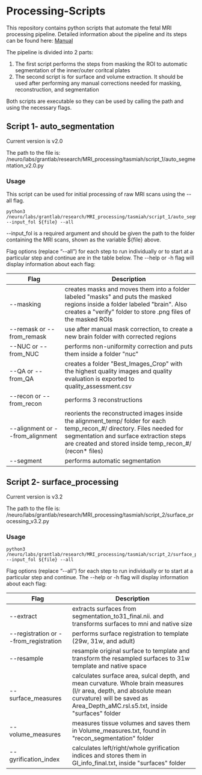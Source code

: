 # Processing-Scripts

This repository contains python scripts that automate the fetal MRI processing pipeline. Detailed information about the pipeline and its steps can be found here: [Manual](https://docs.google.com/document/d/1HlpgPguOVPi5-OvLSErXkho5lGzMlBmZahVWLOd30-M/edit?usp=sharing) 


The pipeline is divided into 2 parts: 

1) The first script performs the steps from masking the ROI to automatic segmentation of the inner/outer coritcal plates
2) The second script is for surface and volume extraction. It should be used after performing any manual corrections needed for masking, reconstruction, and segmentation

Both scripts are executable so they can be used by calling the path and using the necessary flags. 

## **Script 1- auto_segmentation**

Current version is  v2.0

The path to the file is:
/neuro/labs/grantlab/research/MRI_processing/tasmiah/script_1/auto_segmentation_v2.0.py

### **Usage**
This script can be used for initial processing of raw MRI scans using the --all flag.

``` 
python3 /neuro/labs/grantlab/research/MRI_processing/tasmiah/script_1/auto_segmentation_v2.0.py --input_fol ${file} --all 
```

--input_fol is a required argument and should be given the path to the folder containing the MRI scans, shown as the variable ${file} above. 

Flag options (replace “--all”) for each step to run individually or to start at a particular step and continue are in the table below.  The --help or -h flag will display information about each flag:

Flag         | Description
------------ | -------------
--masking | creates masks and moves them into a folder labeled "masks" and puts the masked regions inside a folder labeled "brain". Also creates a  "verify" folder to store .png files of the masked ROIs 
--remask or --from_remask| use after manual mask correction, to create a new brain folder with corrected regions
--NUC or --from_NUC | performs non-uniformity correction and puts them inside a folder "nuc"
--QA or --from_QA | creates a folder "Best_Images_Crop" with the highest quality images and quality evaluation is exported to quality_assessment.csv 
--recon or --from_recon |  performs 3 reconstructions
--alignment or --from_alignment | reorients the reconstructed images inside the alignment_temp/ folder for each temp_recon_#/ directory. Files needed for segmentation and surface extraction steps are created and stored inside temp_recon_#/ (recon* files)
--segment | performs automatic segmentation



## **Script 2- surface_processing**

Current version is  v3.2


The path to the file is:
/neuro/labs/grantlab/research/MRI_processing/tasmiah/script_2/surface_processing_v3.2.py

### **Usage**
``` 
python3 /neuro/labs/grantlab/research/MRI_processing/tasmiah/script_2/surface_processing_v3.2.py --input_fol ${file} --all 
```
Flag options (replace “--all”) for each step to run individually or to start at a particular step and continue. The --help or -h flag will display information about each flag:

Flag         | Description
------------ | -------------
--extract | extracts surfaces from segmentation_to31_final.nii. and transforms surfaces to mni and native size
--registration or --from_registration   | performs surface registration to template (29w, 31w, and adult)
--resample | resample original surface to template and transform the resampled surfaces to 31w template and native space
--surface_measures | calculates surface area, sulcal depth, and mean curvature. Whole brain measures (l/r area, depth, and absolute mean curvature) will be saved as Area_Depth_aMC.rsl.s5.txt, inside "surfaces" folder
--volume_measures | measures tissue volumes and saves them in Volume_measures.txt, found in "recon_segmentation" folder 
--gyrification_index | calculates left/right/whole gyrification indices and stores them in  GI_info_final.txt, inside "surfaces" folder
